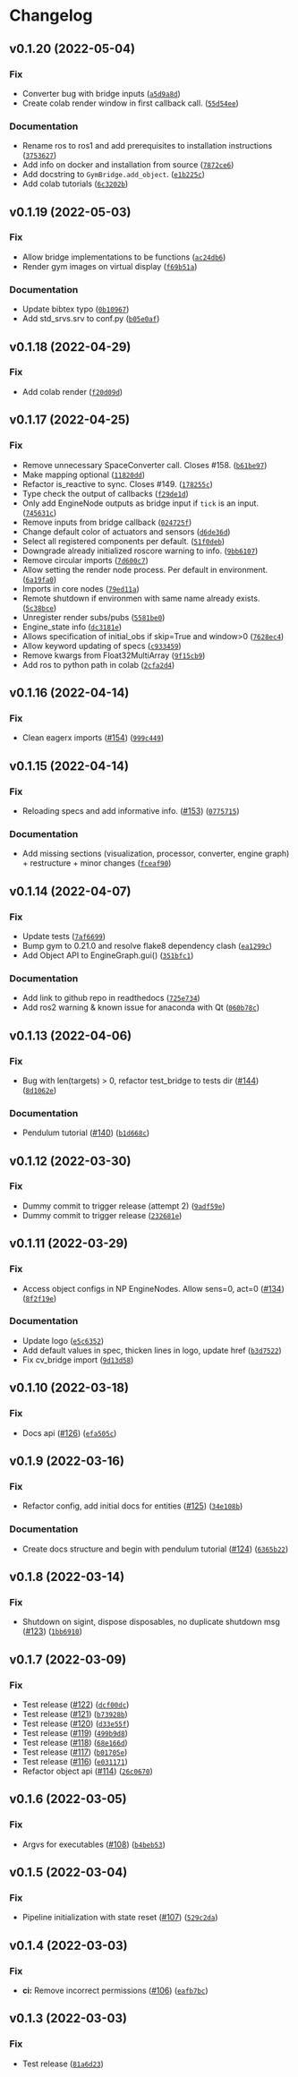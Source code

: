 # Changelog

<!--next-version-placeholder-->

## v0.1.20 (2022-05-04)
### Fix
* Converter bug with bridge inputs ([`a5d9a8d`](https://github.com/eager-dev/eagerx/commit/a5d9a8d3e75900472b14787799784340c802873d))
* Create colab render window in first callback call.  ([`55d54ee`](https://github.com/eager-dev/eagerx/commit/55d54ee708601d2c6bbe90c19d30f80531232972))

### Documentation
* Rename ros to ros1 and add prerequisites to installation instructions ([`3753627`](https://github.com/eager-dev/eagerx/commit/3753627df904afb131ed42b6cc46effb43e0a92a))
* Add info on docker and installation from source ([`7872ce6`](https://github.com/eager-dev/eagerx/commit/7872ce6e51c76dca696f6c8733c4acd6850d59f9))
* Add docstring to `GymBridge.add_object`. ([`e1b225c`](https://github.com/eager-dev/eagerx/commit/e1b225c7e9de0db16176e219726a6ccd2156322f))
* Add colab tutorials ([`6c3202b`](https://github.com/eager-dev/eagerx/commit/6c3202b26eafa2468b3999fe3c88813c19909979))

## v0.1.19 (2022-05-03)
### Fix
* Allow bridge implementations to be functions ([`ac24db6`](https://github.com/eager-dev/eagerx/commit/ac24db6c38643070186b1cda47a5b46734a2dcd8))
* Render gym images on virtual display ([`f69b51a`](https://github.com/eager-dev/eagerx/commit/f69b51a970f0e965c06d9029813e1eb5d151b9a9))

### Documentation
* Update bibtex typo ([`0b10967`](https://github.com/eager-dev/eagerx/commit/0b10967b0aea06c3e5cab07e6b8f576fb2c385ab))
* Add std_srvs.srv to conf.py ([`b05e0af`](https://github.com/eager-dev/eagerx/commit/b05e0aff0e2e575dbc857859300c6d68c0cdd19d))

## v0.1.18 (2022-04-29)
### Fix
* Add colab render ([`f20d09d`](https://github.com/eager-dev/eagerx/commit/f20d09da01972732df5fd203f9105c8ac94d2ab5))

## v0.1.17 (2022-04-25)
### Fix
* Remove unnecessary SpaceConverter call. Closes #158. ([`b61be97`](https://github.com/eager-dev/eagerx/commit/b61be97c81dd014acb9b692752efd10e4b4beb34))
* Make mapping optional ([`11820dd`](https://github.com/eager-dev/eagerx/commit/11820ddff76e852fa188ff006c4fd616e65f2692))
* Refactor is_reactive to sync. Closes #149. ([`178255c`](https://github.com/eager-dev/eagerx/commit/178255c9aa16c8a274601f517887d694b14b0db9))
* Type check the output of callbacks ([`f29de1d`](https://github.com/eager-dev/eagerx/commit/f29de1dd00a37c17403e4d21aa9056e609719387))
* Only add EngineNode outputs as bridge input if `tick` is an input. ([`745631c`](https://github.com/eager-dev/eagerx/commit/745631c82043aab1bc4cae481b8577d70e75ee70))
* Remove inputs from bridge callback ([`024725f`](https://github.com/eager-dev/eagerx/commit/024725fa4f1df6ff93bc25eab4e9f029131656d7))
* Change default color of actuators and sensors ([`d6de36d`](https://github.com/eager-dev/eagerx/commit/d6de36d71c1bc8b24935524d77f6b4f8e0a40915))
* Select all registered components per default. ([`51f0deb`](https://github.com/eager-dev/eagerx/commit/51f0deb1ad8a8475a716460f08c3e4707fe80ccc))
* Downgrade already initialized roscore warning to info. ([`9bb6107`](https://github.com/eager-dev/eagerx/commit/9bb61079d3aad4a20af1cb82b358c1c6a1872c6b))
* Remove circular imports ([`7d600c7`](https://github.com/eager-dev/eagerx/commit/7d600c77e4645688e2830ac4b8601cb700c9424f))
* Allow setting the render node process. Per default in environment. ([`6a19fa0`](https://github.com/eager-dev/eagerx/commit/6a19fa042edee86ffd7bcae397b243ac093da36d))
* Imports in core nodes ([`79ed11a`](https://github.com/eager-dev/eagerx/commit/79ed11a5700abf07cbf06af82e86043173c59592))
* Remote shutdown if environmen with same name already exists. ([`5c38bce`](https://github.com/eager-dev/eagerx/commit/5c38bce321f1d680dad1beea8054d386ebc55409))
* Unregister render subs/pubs ([`5581be0`](https://github.com/eager-dev/eagerx/commit/5581be054eb654c5e01d8c352421cace15553455))
* Engine_state info ([`dc3181e`](https://github.com/eager-dev/eagerx/commit/dc3181e6e9c9d5e1c1b3ed7db36035baaf10a7a0))
* Allows specification of initial_obs if skip=True and window>0 ([`7628ec4`](https://github.com/eager-dev/eagerx/commit/7628ec451608085f04f50dca37ad6be3939fe96e))
* Allow keyword updating of specs ([`c933459`](https://github.com/eager-dev/eagerx/commit/c933459f0caf6e267218d05198efd65ae331fd30))
* Remove kwargs from Float32MultiArray ([`9f15cb9`](https://github.com/eager-dev/eagerx/commit/9f15cb92f51f28c558cee0884c810de4651d492b))
* Add ros to python path in colab ([`2cfa2d4`](https://github.com/eager-dev/eagerx/commit/2cfa2d41e76c0a3353eb6252a3fbac4b133a8e8a))

## v0.1.16 (2022-04-14)
### Fix
* Clean eagerx imports ([#154](https://github.com/eager-dev/eagerx/issues/154)) ([`999c449`](https://github.com/eager-dev/eagerx/commit/999c4496a9d4be6c1047a546798c5b07bde7e3d7))

## v0.1.15 (2022-04-14)
### Fix
* Reloading specs and add informative info. ([#153](https://github.com/eager-dev/eagerx/issues/153)) ([`0775715`](https://github.com/eager-dev/eagerx/commit/0775715af86929fc1f41309b8b35b14c18bdb8c4))

### Documentation
* Add missing sections (visualization, processor, converter, engine graph) + restructure + minor changes ([`fceaf90`](https://github.com/eager-dev/eagerx/commit/fceaf9001cd732aa80c2eec7a0858642414e4133))

## v0.1.14 (2022-04-07)
### Fix
* Update tests ([`7af6699`](https://github.com/eager-dev/eagerx/commit/7af66995542413e85e10caeb6e0f79e8ebff8beb))
* Bump gym to 0.21.0 and resolve flake8 dependency clash ([`ea1299c`](https://github.com/eager-dev/eagerx/commit/ea1299cad53e45c1b763efd290f7e88382321a0a))
* Add Object API to EngineGraph.gui() ([`351bfc1`](https://github.com/eager-dev/eagerx/commit/351bfc1f50d7c82937cc5b9caf0e712978388ab6))

### Documentation
* Add link to github repo in readthedocs ([`725e734`](https://github.com/eager-dev/eagerx/commit/725e734eb4bb7587015b80840cd5765637c600be))
* Add ros2 warning & known issue for anaconda with Qt ([`060b78c`](https://github.com/eager-dev/eagerx/commit/060b78ccc3b16bbc2a8bd1bb3c5304a91d3fa482))

## v0.1.13 (2022-04-06)
### Fix
* Bug with len(targets) > 0, refactor test_bridge to tests dir ([#144](https://github.com/eager-dev/eagerx/issues/144)) ([`8d1062e`](https://github.com/eager-dev/eagerx/commit/8d1062efa6e7d56447c512c3b3d49f55e51efacb))

### Documentation
* Pendulum tutorial ([#140](https://github.com/eager-dev/eagerx/issues/140)) ([`b1d668c`](https://github.com/eager-dev/eagerx/commit/b1d668cdea24250dabec9092c2913075f57f26db))

## v0.1.12 (2022-03-30)
### Fix
* Dummy commit to trigger release (attempt 2) ([`9adf59e`](https://github.com/eager-dev/eagerx/commit/9adf59e90215ee8fe19a4a574d6e54d250f0b2b2))
* Dummy commit to trigger release ([`232681e`](https://github.com/eager-dev/eagerx/commit/232681e26478504c20f224a9628e5f470e26ca6a))

## v0.1.11 (2022-03-29)
### Fix
* Access object configs in NP EngineNodes. Allow sens=0, act=0 ([#134](https://github.com/eager-dev/eagerx/issues/134)) ([`8f2f19e`](https://github.com/eager-dev/eagerx/commit/8f2f19e456645e4d23ea0c0a0dc4ddefef6e6790))

### Documentation
* Update logo ([`e5c6352`](https://github.com/eager-dev/eagerx/commit/e5c635261996370f7e29ef598952a6ddf78e2828))
* Add default values in spec, thicken lines in logo, update href ([`b3d7522`](https://github.com/eager-dev/eagerx/commit/b3d75224c81a67ff8e0e02ef095aa786bd500eb1))
* Fix cv_bridge import ([`9d13d58`](https://github.com/eager-dev/eagerx/commit/9d13d5880fc2c023b9d18d3a21678547e111ab6c))

## v0.1.10 (2022-03-18)
### Fix
* Docs api ([#126](https://github.com/eager-dev/eagerx/issues/126)) ([`efa505c`](https://github.com/eager-dev/eagerx/commit/efa505cd0b788ef7ac28fb69147d006564b19cc3))

## v0.1.9 (2022-03-16)
### Fix
* Refactor config, add initial docs for entities ([#125](https://github.com/eager-dev/eagerx/issues/125)) ([`34e108b`](https://github.com/eager-dev/eagerx/commit/34e108b78684cc252777196e6e2f154fcad6dc66))

### Documentation
* Create docs structure and begin with pendulum tutorial ([#124](https://github.com/eager-dev/eagerx/issues/124)) ([`6365b22`](https://github.com/eager-dev/eagerx/commit/6365b22dfdf434138f15d7af07249a31dd0903f9))

## v0.1.8 (2022-03-14)
### Fix
* Shutdown on sigint, dispose disposables, no duplicate shutdown msg ([#123](https://github.com/eager-dev/eagerx/issues/123)) ([`1bb6910`](https://github.com/eager-dev/eagerx/commit/1bb6910766c0987d6335cffba104512f5f3f9829))

## v0.1.7 (2022-03-09)
### Fix
* Test release ([#122](https://github.com/eager-dev/eagerx/issues/122)) ([`dcf00dc`](https://github.com/eager-dev/eagerx/commit/dcf00dc13f8caee63fd35f0a65029b62b2d9c160))
* Test release ([#121](https://github.com/eager-dev/eagerx/issues/121)) ([`b73928b`](https://github.com/eager-dev/eagerx/commit/b73928bc41f24b9e3ed54854ef3e789ea8eba7ee))
* Test release ([#120](https://github.com/eager-dev/eagerx/issues/120)) ([`d33e55f`](https://github.com/eager-dev/eagerx/commit/d33e55fbc928829e6f6ac035a61de4890fed6f5a))
* Test release ([#119](https://github.com/eager-dev/eagerx/issues/119)) ([`499b9d8`](https://github.com/eager-dev/eagerx/commit/499b9d8b7ecd3626395d4611d01a93391c7401c2))
* Test release ([#118](https://github.com/eager-dev/eagerx/issues/118)) ([`68e166d`](https://github.com/eager-dev/eagerx/commit/68e166d8b8699ca6c8715b2ed7d518db0d872973))
* Test release ([#117](https://github.com/eager-dev/eagerx/issues/117)) ([`b01705e`](https://github.com/eager-dev/eagerx/commit/b01705ea6af913766cb8e4fa69997401fe53cd22))
* Test release ([#116](https://github.com/eager-dev/eagerx/issues/116)) ([`e031171`](https://github.com/eager-dev/eagerx/commit/e031171e063dc5368841360581a2bc53a9a188e7))
* Refactor object api ([#114](https://github.com/eager-dev/eagerx/issues/114)) ([`26c0670`](https://github.com/eager-dev/eagerx/commit/26c06707a9c64aaf0b1aa3a35fb6c489a88be773))

## v0.1.6 (2022-03-05)
### Fix
* Argvs for executables ([#108](https://github.com/eager-dev/eagerx/issues/108)) ([`b4beb53`](https://github.com/eager-dev/eagerx/commit/b4beb539b5a2c88ad0ea801feabe324e4eb020bc))

## v0.1.5 (2022-03-04)
### Fix
* Pipeline initialization with state reset ([#107](https://github.com/eager-dev/eagerx/issues/107)) ([`529c2da`](https://github.com/eager-dev/eagerx/commit/529c2da49c3986daa99f453ab36726e922106ddb))

## v0.1.4 (2022-03-03)
### Fix
* **ci:** Remove incorrect permissions ([#106](https://github.com/eager-dev/eagerx/issues/106)) ([`eafb7bc`](https://github.com/eager-dev/eagerx/commit/eafb7bcc12390a42049d216f32a15e9ed05866b2))

## v0.1.3 (2022-03-03)
### Fix
* Test release ([`81a6d23`](https://github.com/eager-dev/eagerx/commit/81a6d23ec7b4e1b66cc6b3a753e7d83fd55a8709))
